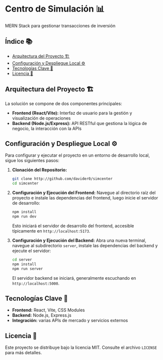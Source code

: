 # Centro de Simulación 📊

MERN Stack para gestionar transacciones de inversión

## Índice 📚

- [Arquitectura del Proyecto 🏗️](#arquitectura-del-proyecto-️)
- [Configuración y Despliegue Local ⚙️](#configuración-y-despliegue-local-️)
- [Tecnologías Clave 🔑](#tecnologías-clave-️)
- [Licencia 📄](#licencia-️)

## Arquitectura del Proyecto 🏗️

La solución se compone de dos componentes principales:

- **Frontend (React/Vite):** Interfaz de usuario para la gestión y visualización de operaciones
- **Backend (Node.js/Express):** API RESTful que gestiona la lógica de negocio, la interacción con la APIs

## Configuración y Despliegue Local ⚙️

Para configurar y ejecutar el proyecto en un entorno de desarrollo local, sigue los siguientes pasos:

1.  **Clonación del Repositorio:**

    ```bash
    git clone http://github.com/davider0/simcenter
    cd simcenter
    ```

2.  **Configuración y Ejecución del Frontend:**
    Navegue al directorio raíz del proyecto e instale las dependencias del frontend, luego inicie el servidor de desarrollo:

    ```bash
    npm install
    npm run dev
    ```

    Esto iniciará el servidor de desarrollo del frontend, accesible típicamente en `http://localhost:5173`.

3.  **Configuración y Ejecución del Backend:**
    Abra una nueva terminal, navegue al subdirectorio `server`, instale las dependencias del backend y ejecute el servidor:
    ```bash
    cd server
    npm install
    npm run server
    ```
    El servidor backend se iniciará, generalmente escuchando en `http://localhost:5000`.

## Tecnologías Clave 🔑

- **Frontend:** React, Vite, CSS Modules
- **Backend:** Node.js, Express.js
- **Integración:** varias APIs de mercado y servicios externos

## Licencia 📄

Este proyecto se distribuye bajo la licencia MIT. Consulte el archivo `LICENSE` para más detalles.

